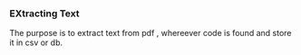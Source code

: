 ### EXtracting Text

The purpose is to extract text from pdf , whereever code is found and store it in csv or db.